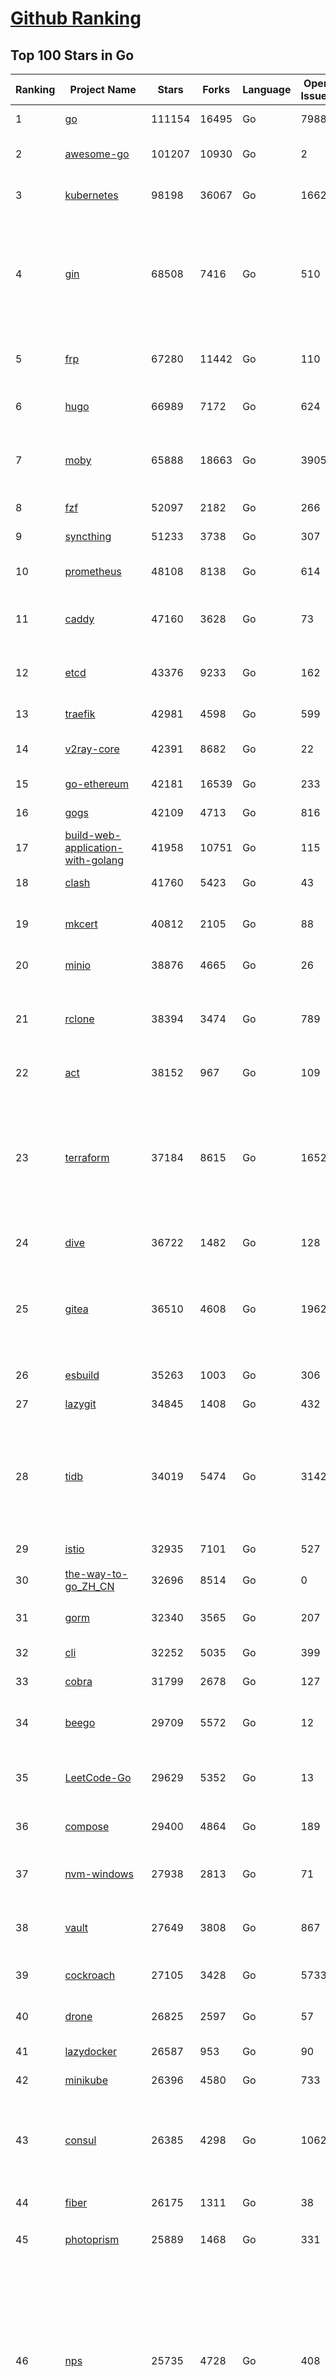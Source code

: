 [Github Ranking](../README.md)
==========

## Top 100 Stars in Go

| Ranking | Project Name | Stars | Forks | Language | Open Issues | Description | Last Commit |
| ------- | ------------ | ----- | ----- | -------- | ----------- | ----------- | ----------- |
| 1 | [go](https://github.com/golang/go) | 111154 | 16495 | Go | 7988 | The Go programming language | 2023-05-11T01:53:15Z |
| 2 | [awesome-go](https://github.com/avelino/awesome-go) | 101207 | 10930 | Go | 2 | A curated list of awesome Go frameworks, libraries and software | 2023-05-10T16:07:47Z |
| 3 | [kubernetes](https://github.com/kubernetes/kubernetes) | 98198 | 36067 | Go | 1662 | Production-Grade Container Scheduling and Management | 2023-05-11T02:51:09Z |
| 4 | [gin](https://github.com/gin-gonic/gin) | 68508 | 7416 | Go | 510 | Gin is a HTTP web framework written in Go (Golang). It features a Martini-like API with much better performance -- up to 40 times faster. If you need smashing performance, get yourself some Gin. | 2023-05-10T20:47:24Z |
| 5 | [frp](https://github.com/fatedier/frp) | 67280 | 11442 | Go | 110 | A fast reverse proxy to help you expose a local server behind a NAT or firewall to the internet. | 2023-05-08T13:28:44Z |
| 6 | [hugo](https://github.com/gohugoio/hugo) | 66989 | 7172 | Go | 624 | The world’s fastest framework for building websites. | 2023-05-10T08:58:50Z |
| 7 | [moby](https://github.com/moby/moby) | 65888 | 18663 | Go | 3905 | Moby Project - a collaborative project for the container ecosystem to assemble container-based systems | 2023-05-11T02:36:56Z |
| 8 | [fzf](https://github.com/junegunn/fzf) | 52097 | 2182 | Go | 266 | :cherry_blossom: A command-line fuzzy finder | 2023-05-08T13:59:42Z |
| 9 | [syncthing](https://github.com/syncthing/syncthing) | 51233 | 3738 | Go | 307 | Open Source Continuous File Synchronization | 2023-05-11T01:28:37Z |
| 10 | [prometheus](https://github.com/prometheus/prometheus) | 48108 | 8138 | Go | 614 | The Prometheus monitoring system and time series database. | 2023-05-11T00:25:47Z |
| 11 | [caddy](https://github.com/caddyserver/caddy) | 47160 | 3628 | Go | 73 | Fast and extensible multi-platform HTTP/1-2-3 web server with automatic HTTPS | 2023-05-10T20:29:31Z |
| 12 | [etcd](https://github.com/etcd-io/etcd) | 43376 | 9233 | Go | 162 | Distributed reliable key-value store for the most critical data of a distributed system | 2023-05-10T23:39:25Z |
| 13 | [traefik](https://github.com/traefik/traefik) | 42981 | 4598 | Go | 599 | The Cloud Native Application Proxy | 2023-05-10T13:28:05Z |
| 14 | [v2ray-core](https://github.com/v2ray/v2ray-core) | 42391 | 8682 | Go | 22 | A platform for building proxies to bypass network restrictions. | 2023-05-10T03:56:59Z |
| 15 | [go-ethereum](https://github.com/ethereum/go-ethereum) | 42181 | 16539 | Go | 233 | Official Go implementation of the Ethereum protocol | 2023-05-10T23:45:54Z |
| 16 | [gogs](https://github.com/gogs/gogs) | 42109 | 4713 | Go | 816 | Gogs is a painless self-hosted Git service | 2023-05-10T03:02:59Z |
| 17 | [build-web-application-with-golang](https://github.com/astaxie/build-web-application-with-golang) | 41958 | 10751 | Go | 115 | A golang ebook intro how to build a web with golang | 2023-04-20T09:00:38Z |
| 18 | [clash](https://github.com/Dreamacro/clash) | 41760 | 5423 | Go | 43 | A rule-based tunnel in Go. | 2023-05-10T06:26:17Z |
| 19 | [mkcert](https://github.com/FiloSottile/mkcert) | 40812 | 2105 | Go | 88 | A simple zero-config tool to make locally trusted development certificates with any names you'd like. | 2023-05-02T08:03:46Z |
| 20 | [minio](https://github.com/minio/minio) | 38876 | 4665 | Go | 26 | High Performance Object Storage for AI | 2023-05-10T22:20:49Z |
| 21 | [rclone](https://github.com/rclone/rclone) | 38394 | 3474 | Go | 789 | "rsync for cloud storage" - Google Drive, S3, Dropbox, Backblaze B2, One Drive, Swift, Hubic, Wasabi, Google Cloud Storage, Yandex Files | 2023-05-10T15:59:13Z |
| 22 | [act](https://github.com/nektos/act) | 38152 | 967 | Go | 109 | Run your GitHub Actions locally 🚀 | 2023-05-08T17:16:05Z |
| 23 | [terraform](https://github.com/hashicorp/terraform) | 37184 | 8615 | Go | 1652 | Terraform enables you to safely and predictably create, change, and improve infrastructure. It is an open source tool that codifies APIs into declarative configuration files that can be shared amongst team members, treated as code, edited, reviewed, and versioned. | 2023-05-11T00:05:46Z |
| 24 | [dive](https://github.com/wagoodman/dive) | 36722 | 1482 | Go | 128 | A tool for exploring each layer in a docker image | 2023-05-10T23:23:27Z |
| 25 | [gitea](https://github.com/go-gitea/gitea) | 36510 | 4608 | Go | 1962 | Git with a cup of tea! Painless self-hosted all-in-one software development service, includes Git hosting, code review, team collaboration, package registry and CI/CD | 2023-05-11T03:01:26Z |
| 26 | [esbuild](https://github.com/evanw/esbuild) | 35263 | 1003 | Go | 306 | An extremely fast bundler for the web | 2023-04-28T15:27:16Z |
| 27 | [lazygit](https://github.com/jesseduffield/lazygit) | 34845 | 1408 | Go | 432 | simple terminal UI for git commands | 2023-05-10T23:14:58Z |
| 28 | [tidb](https://github.com/pingcap/tidb) | 34019 | 5474 | Go | 3142 | TiDB is an open-source, cloud-native, distributed, MySQL-Compatible database for elastic scale and real-time analytics. Try AI-powered Chat2Query free at : https://tidbcloud.com/free-trial | 2023-05-11T02:54:56Z |
| 29 | [istio](https://github.com/istio/istio) | 32935 | 7101 | Go | 527 | Connect, secure, control, and observe services. | 2023-05-11T02:19:55Z |
| 30 | [the-way-to-go_ZH_CN](https://github.com/unknwon/the-way-to-go_ZH_CN) | 32696 | 8514 | Go | 0 | 《The Way to Go》中文译本，中文正式名《Go 入门指南》 | 2023-04-30T02:46:45Z |
| 31 | [gorm](https://github.com/go-gorm/gorm) | 32340 | 3565 | Go | 207 | The fantastic ORM library for Golang, aims to be developer friendly | 2023-05-10T02:45:56Z |
| 32 | [cli](https://github.com/cli/cli) | 32252 | 5035 | Go | 399 | GitHub’s official command line tool | 2023-05-11T02:54:55Z |
| 33 | [cobra](https://github.com/spf13/cobra) | 31799 | 2678 | Go | 127 | A Commander for modern Go CLI interactions | 2023-05-09T21:10:37Z |
| 34 | [beego](https://github.com/beego/beego) | 29709 | 5572 | Go | 12 | beego is an open-source, high-performance web framework for the Go programming language. | 2023-05-09T13:59:14Z |
| 35 | [LeetCode-Go](https://github.com/halfrost/LeetCode-Go) | 29629 | 5352 | Go | 13 | ✅ Solutions to LeetCode by Go, 100% test coverage, runtime beats 100% / LeetCode 题解 | 2023-04-08T04:02:08Z |
| 36 | [compose](https://github.com/docker/compose) | 29400 | 4864 | Go | 189 | Define and run multi-container applications with Docker | 2023-05-11T00:07:57Z |
| 37 | [nvm-windows](https://github.com/coreybutler/nvm-windows) | 27938 | 2813 | Go | 71 | A node.js version management utility for Windows. Ironically written in Go. | 2023-04-29T09:38:03Z |
| 38 | [vault](https://github.com/hashicorp/vault) | 27649 | 3808 | Go | 867 | A tool for secrets management, encryption as a service, and privileged access management | 2023-05-10T22:21:58Z |
| 39 | [cockroach](https://github.com/cockroachdb/cockroach) | 27105 | 3428 | Go | 5733 | CockroachDB - the open source, cloud-native distributed SQL database. | 2023-05-11T02:34:47Z |
| 40 | [drone](https://github.com/harness/drone) | 26825 | 2597 | Go | 57 | Drone is a Container-Native, Continuous Delivery Platform | 2023-05-03T17:24:24Z |
| 41 | [lazydocker](https://github.com/jesseduffield/lazydocker) | 26587 | 953 | Go | 90 | The lazier way to manage everything docker | 2023-04-05T19:26:47Z |
| 42 | [minikube](https://github.com/kubernetes/minikube) | 26396 | 4580 | Go | 733 | Run Kubernetes locally | 2023-05-10T21:48:28Z |
| 43 | [consul](https://github.com/hashicorp/consul) | 26385 | 4298 | Go | 1062 | Consul is a distributed, highly available, and data center aware solution to connect and configure applications across dynamic, distributed infrastructure. | 2023-05-11T02:40:24Z |
| 44 | [fiber](https://github.com/gofiber/fiber) | 26175 | 1311 | Go | 38 | ⚡️ Express inspired web framework written in Go | 2023-05-10T20:51:56Z |
| 45 | [photoprism](https://github.com/photoprism/photoprism) | 25889 | 1468 | Go | 331 | AI-Powered Photos App for the Decentralized Web 🌈💎✨ | 2023-05-10T13:32:47Z |
| 46 | [nps](https://github.com/ehang-io/nps) | 25735 | 4728 | Go | 408 | 一款轻量级、高性能、功能强大的内网穿透代理服务器。支持tcp、udp、socks5、http等几乎所有流量转发，可用来访问内网网站、本地支付接口调试、ssh访问、远程桌面，内网dns解析、内网socks5代理等等……，并带有功能强大的web管理端。a lightweight, high-performance, powerful intranet penetration proxy server, with a powerful web management terminal. | 2023-03-06T23:36:08Z |
| 47 | [echo](https://github.com/labstack/echo) | 25587 | 2143 | Go | 46 | High performance, minimalist Go web framework | 2023-05-01T06:01:36Z |
| 48 | [alist](https://github.com/alist-org/alist) | 25514 | 3533 | Go | 103 | 🗂️A file list program that supports multiple storage, powered by Gin and Solidjs. / 一个支持多存储的文件列表程序，使用 Gin 和 Solidjs。 | 2023-05-11T02:09:13Z |
| 49 | [portainer](https://github.com/portainer/portainer) | 25457 | 2167 | Go | 969 | Making Docker and Kubernetes management easy. | 2023-05-11T02:55:40Z |
| 50 | [influxdb](https://github.com/influxdata/influxdb) | 25415 | 3368 | Go | 1695 | Scalable datastore for metrics, events, and real-time analytics | 2023-05-03T19:59:55Z |
| 51 | [kit](https://github.com/go-kit/kit) | 24925 | 2409 | Go | 35 | A standard library for microservices. | 2023-04-30T13:29:32Z |
| 52 | [helm](https://github.com/helm/helm) | 24269 | 6664 | Go | 284 | The Kubernetes Package Manager | 2023-05-10T23:48:38Z |
| 53 | [go-zero](https://github.com/zeromicro/go-zero) | 24113 | 3415 | Go | 245 | A cloud-native Go microservices framework with cli tool for productivity. | 2023-05-10T14:02:12Z |
| 54 | [iris](https://github.com/kataras/iris) | 23933 | 2475 | Go | 84 | The fastest HTTP/2 Go Web Framework. New, modern and easy to learn. Fast development with Code you control. Unbeatable cost-performance ratio :rocket: | 2023-05-09T21:38:04Z |
| 55 | [nsq](https://github.com/nsqio/nsq) | 23445 | 2856 | Go | 51 | A realtime distributed messaging platform | 2023-05-08T13:50:32Z |
| 56 | [pocketbase](https://github.com/pocketbase/pocketbase) | 23050 | 916 | Go | 37 | Open Source realtime backend in 1 file | 2023-05-10T12:47:37Z |
| 57 | [k3s](https://github.com/k3s-io/k3s) | 23036 | 2045 | Go | 185 | Lightweight Kubernetes | 2023-05-11T00:37:14Z |
| 58 | [faas](https://github.com/openfaas/faas) | 23029 | 1847 | Go | 27 | OpenFaaS - Serverless Functions Made Simple | 2023-05-10T17:06:28Z |
| 59 | [ngrok](https://github.com/inconshreveable/ngrok) | 22903 | 4255 | Go | 219 | Introspected tunnels to localhost | 2023-05-07T13:38:08Z |
| 60 | [viper](https://github.com/spf13/viper) | 22875 | 1880 | Go | 367 | Go configuration with fangs | 2023-04-19T08:29:23Z |
| 61 | [logrus](https://github.com/sirupsen/logrus) | 22615 | 2234 | Go | 4 | Structured, pluggable logging for Go. | 2023-05-04T02:19:19Z |
| 62 | [croc](https://github.com/schollz/croc) | 22564 | 976 | Go | 98 | Easily and securely send things from one computer to another :crocodile: :package: | 2023-05-09T09:01:33Z |
| 63 | [v2ray-core](https://github.com/v2fly/v2ray-core) | 22418 | 3589 | Go | 43 | A platform for building proxies to bypass network restrictions. | 2023-05-09T22:57:05Z |
| 64 | [hub](https://github.com/github/hub) | 22408 | 2366 | Go | 242 | A command-line tool that makes git easier to use with GitHub. | 2023-04-11T14:39:49Z |
| 65 | [docker_practice](https://github.com/yeasy/docker_practice) | 22347 | 5522 | Go | 3 | Learn and understand Docker&Container technologies, with real DevOps practice! | 2023-05-07T13:38:35Z |
| 66 | [go-patterns](https://github.com/tmrts/go-patterns) | 21947 | 2031 | Go | 15 | Curated list of Go design patterns, recipes and idioms | 2023-04-30T11:12:57Z |
| 67 | [micro](https://github.com/zyedidia/micro) | 21525 | 1116 | Go | 689 | A modern and intuitive terminal-based text editor | 2023-05-08T22:42:22Z |
| 68 | [vegeta](https://github.com/tsenart/vegeta) | 21194 | 1284 | Go | 85 | HTTP load testing tool and library. It's over 9000! | 2023-04-28T13:59:30Z |
| 69 | [dapr](https://github.com/dapr/dapr) | 21102 | 1650 | Go | 334 | Dapr is a portable, event-driven, runtime for building distributed applications across cloud and edge. | 2023-05-11T01:46:24Z |
| 70 | [rancher](https://github.com/rancher/rancher) | 21018 | 2797 | Go | 2349 | Complete container management platform | 2023-05-11T00:04:13Z |
| 71 | [lux](https://github.com/iawia002/lux) | 20951 | 2458 | Go | 429 | 👾 Fast and simple video download library and CLI tool written in Go | 2023-05-09T02:42:14Z |
| 72 | [k9s](https://github.com/derailed/k9s) | 20717 | 1326 | Go | 383 | 🐶 Kubernetes CLI To Manage Your Clusters In Style! | 2023-05-09T15:36:29Z |
| 73 | [kratos](https://github.com/go-kratos/kratos) | 20554 | 3785 | Go | 101 | Your ultimate Go microservices framework for the cloud-native era. | 2023-05-10T06:56:32Z |
| 74 | [delve](https://github.com/go-delve/delve) | 20505 | 2053 | Go | 99 | Delve is a debugger for the Go programming language. | 2023-05-09T18:40:01Z |
| 75 | [go-micro](https://github.com/go-micro/go-micro) | 20420 | 2275 | Go | 70 | A Go microservices framework | 2023-05-06T19:39:24Z |
| 76 | [k6](https://github.com/grafana/k6) | 20318 | 1067 | Go | 395 | A modern load testing tool, using Go and JavaScript - https://k6.io | 2023-05-10T20:29:36Z |
| 77 | [fyne](https://github.com/fyne-io/fyne) | 20229 | 1116 | Go | 506 | Cross platform GUI toolkit in Go inspired by Material Design | 2023-05-10T14:06:54Z |
| 78 | [restic](https://github.com/restic/restic) | 20161 | 1296 | Go | 382 | Fast, secure, efficient backup program | 2023-05-08T18:51:58Z |
| 79 | [cli](https://github.com/urfave/cli) | 20137 | 1678 | Go | 44 | A simple, fast, and fun package for building command line apps in Go | 2023-05-01T22:29:17Z |
| 80 | [harbor](https://github.com/goharbor/harbor) | 20001 | 4347 | Go | 526 | An open source trusted cloud native registry project that stores, signs, and scans content. | 2023-05-11T02:18:51Z |
| 81 | [testify](https://github.com/stretchr/testify) | 19599 | 1447 | Go | 273 | A toolkit with common assertions and mocks that plays nicely with the standard library | 2023-05-10T21:42:04Z |
| 82 | [learn-go-with-tests](https://github.com/quii/learn-go-with-tests) | 19585 | 2573 | Go | 34 | Learn Go with test-driven development | 2023-05-09T13:21:49Z |
| 83 | [colly](https://github.com/gocolly/colly) | 19526 | 1593 | Go | 143 | Elegant Scraper and Crawler Framework for Golang | 2023-05-10T17:41:19Z |
| 84 | [fasthttp](https://github.com/valyala/fasthttp) | 19511 | 1629 | Go | 60 | Fast HTTP package for Go. Tuned for high performance. Zero memory allocations in hot paths. Up to 10x faster than net/http | 2023-05-09T14:28:54Z |
| 85 | [filebrowser](https://github.com/filebrowser/filebrowser) | 19472 | 2347 | Go | 64 | 📂 Web File Browser | 2023-05-01T11:09:45Z |
| 86 | [dgraph](https://github.com/dgraph-io/dgraph) | 19233 | 1456 | Go | 190 | Native GraphQL Database with graph backend | 2023-05-10T13:25:04Z |
| 87 | [websocket](https://github.com/gorilla/websocket) | 19109 | 3322 | Go | 28 | A fast, well-tested and widely used WebSocket implementation for Go. | 2022-12-09T16:03:16Z |
| 88 | [loki](https://github.com/grafana/loki) | 19039 | 2740 | Go | 837 | Like Prometheus, but for logs. | 2023-05-10T20:16:42Z |
| 89 | [zap](https://github.com/uber-go/zap) | 18661 | 1324 | Go | 95 | Blazing fast, structured, leveled logging in Go. | 2023-05-08T15:43:24Z |
| 90 | [milvus](https://github.com/milvus-io/milvus) | 18341 | 2136 | Go | 474 | A cloud-native vector database, storage for next generation AI applications | 2023-05-11T02:47:16Z |
| 91 | [mux](https://github.com/gorilla/mux) | 18177 | 1743 | Go | 15 | A powerful HTTP router and URL matcher for building Go web servers with 🦍 | 2022-12-09T15:56:57Z |
| 92 | [bubbletea](https://github.com/charmbracelet/bubbletea) | 18103 | 577 | Go | 35 | A powerful little TUI framework 🏗 | 2023-05-11T01:28:11Z |
| 93 | [grpc-go](https://github.com/grpc/grpc-go) | 18046 | 3987 | Go | 125 | The Go language implementation of gRPC. HTTP/2 based RPC | 2023-05-11T01:32:07Z |
| 94 | [Cloudreve](https://github.com/cloudreve/Cloudreve) | 17963 | 3032 | Go | 249 | 🌩支持多家云存储的云盘系统 (Self-hosted file management and sharing system, supports multiple storage providers) | 2023-05-10T14:38:36Z |
| 95 | [podman](https://github.com/containers/podman) | 17821 | 1940 | Go | 440 | Podman: A tool for managing OCI containers and pods. | 2023-05-11T02:49:49Z |
| 96 | [gotty](https://github.com/yudai/gotty) | 17730 | 1344 | Go | 101 | Share your terminal as a web application | 2023-03-24T15:55:33Z |
| 97 | [jaeger](https://github.com/jaegertracing/jaeger) | 17567 | 2130 | Go | 324 | CNCF Jaeger, a Distributed Tracing Platform | 2023-05-10T06:33:16Z |
| 98 | [trivy](https://github.com/aquasecurity/trivy) | 17287 | 1686 | Go | 242 | Find vulnerabilities, misconfigurations, secrets, SBOM in containers, Kubernetes, code repositories, clouds and more | 2023-05-10T17:43:14Z |
| 99 | [goreplay](https://github.com/buger/goreplay) | 17277 | 1723 | Go | 264 | GoReplay is an open-source tool for capturing and replaying live HTTP traffic into a test environment in order to continuously test your system with real data. It can be used to increase confidence in code deployments, configuration changes and infrastructure changes. | 2023-05-01T21:55:19Z |
| 100 | [seaweedfs](https://github.com/seaweedfs/seaweedfs) | 17273 | 1964 | Go | 157 | SeaweedFS is a fast distributed storage system for blobs, objects, files, and data lake, for billions of files! Blob store has O(1) disk seek, cloud tiering. Filer supports Cloud Drive, cross-DC active-active replication, Kubernetes, POSIX FUSE mount, S3 API, S3 Gateway, Hadoop, WebDAV, encryption, Erasure Coding. | 2023-05-10T06:46:07Z |

